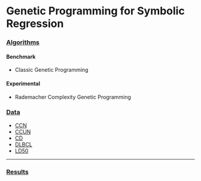 # Genetic Programming for Symbolic Regression

### [Algorithms](https://github.com/Decadz/Genetic-Programming-for-Symbolic-Regression/tree/master/algorithms)

#### Benchmark

- Classic Genetic Programming

#### Experimental 

- Rademacher Complexity Genetic Programming

### [Data](https://github.com/Decadz/Genetic-Programming-for-Symbolic-Regression/tree/master/data)

- [CCN](https://github.com/Decadz/Genetic-Programming-for-Symbolic-Regression/tree/master/data/ccn)
- [CCUN](https://github.com/Decadz/Genetic-Programming-for-Symbolic-Regression/tree/master/data/ccun)
- [CD](https://github.com/Decadz/Genetic-Programming-for-Symbolic-Regression/tree/master/data/cd)
- [DLBCL](https://github.com/Decadz/Genetic-Programming-for-Symbolic-Regression/tree/master/data/dlbcl)
- [LD50](https://github.com/Decadz/Genetic-Programming-for-Symbolic-Regression/tree/master/data/ld50)

---

### [Results](https://github.com/Decadz/Genetic-Programming-for-Symbolic-Regression/tree/master/output)
